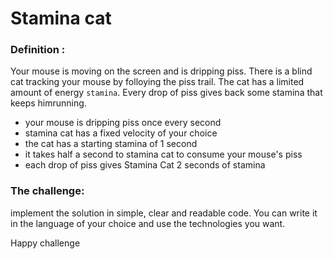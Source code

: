 # Stamina cat

### Definition :
 
Your mouse is moving on the screen and is dripping piss. There is a blind cat tracking your mouse by folloying the piss trail. The cat has a limited amount of energy ``` stamina ```. Every drop of piss gives back some stamina that keeps himrunning.

* your mouse is dripping piss once every second
* stamina cat has a fixed velocity of your choice
* the cat has a starting stamina of 1 second
* it takes half a second to stamina cat to consume your mouse's piss
* each drop of piss gives Stamina Cat 2 seconds of stamina

### The challenge:
implement the solution in simple, clear and readable code. You can write it in the language of your choice and use the technologies you want.

Happy challenge

